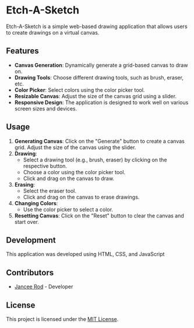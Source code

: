 # Etch-A-Sketch

Etch-A-Sketch is a simple web-based drawing application that allows users to create drawings on a virtual canvas.

## Features

- **Canvas Generation**: Dynamically generate a grid-based canvas to draw on.
- **Drawing Tools**: Choose different drawing tools, such as brush, eraser, etc.
- **Color Picker**: Select colors using the color picker tool.
- **Resizable Canvas**: Adjust the size of the canvas grid using a slider.
- **Responsive Design**: The application is designed to work well on various screen sizes and devices.

## Usage

1. **Generating Canvas**: Click on the "Generate" button to create a canvas grid. Adjust the size of the canvas using the slider.
2. **Drawing**: 
    - Select a drawing tool (e.g., brush, eraser) by clicking on the respective button.
    - Choose a color using the color picker tool.
    - Click and drag on the canvas to draw.
3. **Erasing**: 
    - Select the eraser tool.
    - Click and drag on the canvas to erase drawings.
4. **Changing Colors**:
    - Use the color picker to select a color.
5. **Resetting Canvas**: Click on the "Reset" button to clear the canvas and start over.

## Development

This application was developed using HTML, CSS, and JavaScript


## Contributors

- [Jancee Rod](https://github.com/JanceeRod) - Developer

## License

This project is licensed under the [MIT License](LICENSE).
